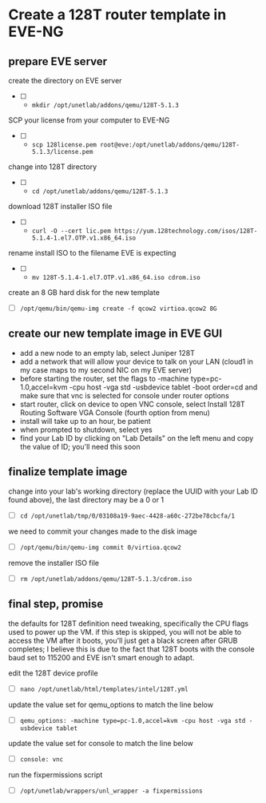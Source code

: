 # Create a 128T router template in EVE-NG

## **prepare EVE server**

create the directory on EVE server

- [ ] - `mkdir /opt/unetlab/addons/qemu/128T-5.1.3`

SCP your license from your computer to EVE-NG

- [ ] - `scp 128license.pem root@eve:/opt/unetlab/addons/qemu/128T-5.1.3/license.pem `

change into 128T directory

- [ ] - `cd /opt/unetlab/addons/qemu/128T-5.1.3`

download 128T installer ISO file

- [ ] - `curl -O --cert lic.pem https://yum.128technology.com/isos/128T-5.1.4-1.el7.OTP.v1.x86_64.iso `

rename install ISO to the filename EVE is expecting

- [ ] - `mv 128T-5.1.4-1.el7.OTP.v1.x86_64.iso cdrom.iso `

create an 8 GB hard disk for the new template

- [ ] `/opt/qemu/bin/qemu-img create -f qcow2 virtioa.qcow2 8G `

## **create our new template image in EVE GUI**

- add a new node to an empty lab, select Juniper 128T
- add a network that will allow your device to talk on your LAN (cloud1 in my case maps to my second NIC on my EVE server)
- before starting the router, set the flags to -machine type=pc-1.0,accel=kvm -cpu host -vga std -usbdevice tablet -boot order=cd and make sure that vnc is selected for console under router options
- start router, click on device to open VNC console, select Install 128T Routing Software VGA Console (fourth option from menu)
- install will take up to an hour, be patient
- when prompted to shutdown, select yes
- find your Lab ID by clicking on "Lab Details" on the left menu and copy the value of ID; you'll need this soon

## **finalize template image**

change into your lab's working directory (replace the UUID with your Lab ID found above), the last directory may be a 0 or 1

- [ ] `cd /opt/unetlab/tmp/0/03108a19-9aec-4428-a60c-272be78cbcfa/1`

we need to commit your changes made to the disk image

- [ ] `/opt/qemu/bin/qemu-img commit 0/virtioa.qcow2`

remove the installer ISO file

- [ ] `rm /opt/unetlab/addons/qemu/128T-5.1.3/cdrom.iso`

## **final step, promise**

the defaults for 128T definition need tweaking, specifically the CPU flags used to power up the VM. if this step is skipped, you will not be able to access the VM after it boots, you'll just get a black screen after GRUB completes; I believe this is due to the fact that 128T boots with the console baud set to 115200 and EVE isn't smart enough to adapt.

edit the 128T device profile

- [ ] `nano /opt/unetlab/html/templates/intel/128T.yml`

update the value set for qemu_options to match the line below

- [ ] `qemu_options: -machine type=pc-1.0,accel=kvm -cpu host -vga std -usbdevice tablet`

update the value set for console to match the line below

- [ ] `console: vnc`

run the fixpermissions script

- [ ] `/opt/unetlab/wrappers/unl_wrapper -a fixpermissions`
